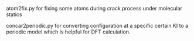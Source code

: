 atom2fix.py for fixing some atoms during crack process under molecular statics

concar2periodic.py for converting configuration at a specific certain KI to a periodic model which is helpful for DFT calculation.
